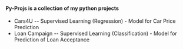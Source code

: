 #### Py-Projs is a collection of my python projects 
* Cars4U -- Supervised Learning (Regression) - Model for Car Price Prediction
* Loan Campaign -- Supervised Learning (Classification) - Model for Prediction of Loan Acceptance
